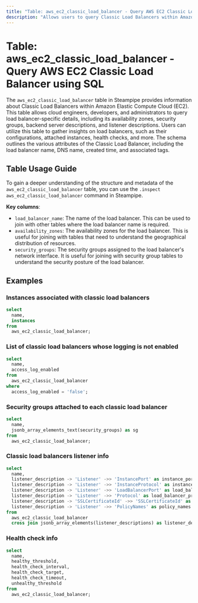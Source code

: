```yaml
---
title: "Table: aws_ec2_classic_load_balancer - Query AWS EC2 Classic Load Balancer using SQL"
description: "Allows users to query Classic Load Balancers within Amazon EC2."
---
```


# Table: aws_ec2_classic_load_balancer - Query AWS EC2 Classic Load Balancer using SQL

The `aws_ec2_classic_load_balancer` table in Steampipe provides information about Classic Load Balancers within Amazon Elastic Compute Cloud (EC2). This table allows cloud engineers, developers, and administrators to query load balancer-specific details, including its availability zones, security groups, backend server descriptions, and listener descriptions. Users can utilize this table to gather insights on load balancers, such as their configurations, attached instances, health checks, and more. The schema outlines the various attributes of the Classic Load Balancer, including the load balancer name, DNS name, created time, and associated tags.

## Table Usage Guide

To gain a deeper understanding of the structure and metadata of the `aws_ec2_classic_load_balancer` table, you can use the `.inspect aws_ec2_classic_load_balancer` command in Steampipe.

**Key columns**:

- `load_balancer_name`: The name of the load balancer. This can be used to join with other tables where the load balancer name is required.
- `availability_zones`: The availability zones for the load balancer. This is useful for joining with tables that need to understand the geographical distribution of resources.
- `security_groups`: The security groups assigned to the load balancer's network interface. It is useful for joining with security group tables to understand the security posture of the load balancer.

## Examples

### Instances associated with classic load balancers

```sql
select
  name,
  instances
from
  aws_ec2_classic_load_balancer;
```


### List of classic load balancers whose logging is not enabled

```sql
select
  name,
  access_log_enabled
from
  aws_ec2_classic_load_balancer
where
  access_log_enabled = 'false';
```


### Security groups attached to each classic load balancer

```sql
select
  name,
  jsonb_array_elements_text(security_groups) as sg
from
  aws_ec2_classic_load_balancer;
```


### Classic load balancers listener info

```sql
select
  name,
  listener_description -> 'Listener' ->> 'InstancePort' as instance_port,
  listener_description -> 'Listener' ->> 'InstanceProtocol' as instance_protocol,
  listener_description -> 'Listener' ->> 'LoadBalancerPort' as load_balancer_port,
  listener_description -> 'Listener' ->> 'Protocol' as load_balancer_protocol,
  listener_description -> 'SSLCertificateId' ->> 'SSLCertificateId' as ssl_certificate,
  listener_description -> 'Listener' ->> 'PolicyNames' as policy_names
from
  aws_ec2_classic_load_balancer
  cross join jsonb_array_elements(listener_descriptions) as listener_description;
```


### Health check info

```sql
select
  name,
  healthy_threshold,
  health_check_interval,
  health_check_target,
  health_check_timeout,
  unhealthy_threshold
from
  aws_ec2_classic_load_balancer;
```